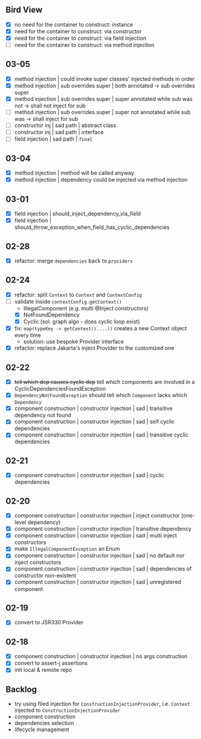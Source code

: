 ## Bird View

- [x] no need for the container to construct: instance
- [x] need for the container to construct: via constructor
- [x] need for the container to construct: via field injection
- [ ] need for the container to construct: via method injection

## 03-05

- [x] method injection | could invoke super classes' injected methods in order
- [x] method injection | sub overrides super | both annotated -> sub overrides super
- [x] method injection | sub overrides super | super annotated while sub was not -> shall not inject for sub
- [ ] method injection | sub overrides super | super not annotated while sub was -> shall inject for sub
- [ ] constructor inj  | sad path | abstract class
- [ ] constructor inj  | sad path | interface
- [ ] field injection  | sad path | `final`

## 03-04

- [x] method injection | method will be called anyway
- [x] method injection | dependency could be injected via method injection

## 03-01

- [x] field injection | should_inject_dependency_via_field
- [x] field injection | should_throw_exception_when_field_has_cyclic_dependencies

## 02-28

- [x] refactor: merge `dependencies` back to `providers`

## 02-24

- [x] refactor: split `Context` to `Context` and `ContextConfig`
- [ ] validate inside `contextConfig.getContext()`
    - IllegalComponent (e.g. multi @Inject constructors)
    - [x] NotFoundDependency
    - [x] Cyclic (sol. graph algo - does cyclic loop exist)
- [x] fix: `map(typeKey -> getContext()....))` creates a new Context object every time
    - solution: use bespoke Provider interface
- [x] refactor: replace Jakarta's inject Provider to the customized one

## 02-22

- [x] ~~tell which dep causes cyclic dep~~ tell which components are involved in a CyclicDependenciesFoundException
- [x] `DependencyNotFoundException` should tell which `Component` lacks which `Dependency`
- [x] component construction | constructor injection | sad | transitive dependency not found
- [x] component construction | constructor injection | sad | self cyclic dependencies
- [x] component construction | constructor injection | sad | transitive cyclic dependencies

## 02-21

- [x] component construction | constructor injection | sad | cyclic dependencies

## 02-20

- [x] component construction | constructor injection | inject constructor (one-level dependency)
- [x] component construction | constructor injection | transitive dependency
- [x] component construction | constructor injection | sad | multi inject constructors
- [x] make `IllegalComponentException` an Enum
- [x] component construction | constructor injection | sad | no default nor inject constructors
- [x] component construction | constructor injection | sad | dependencies of constructor non-existent
- [x] component construction | constructor injection | sad | unregistered component

## 02-19

- [x] convert to JSR330 Provider

## 02-18

- [x] component construction | constructor injection | no args construction
- [x] convert to assert-j assertions
- [x] init local & remote repo

## Backlog

- try using filed injection for `ConstructionInjectionProvider`, i.e. `Context` injected
  to `ConstructionInjectionProvider`
- component construction
- dependencies selection
- lifecycle management